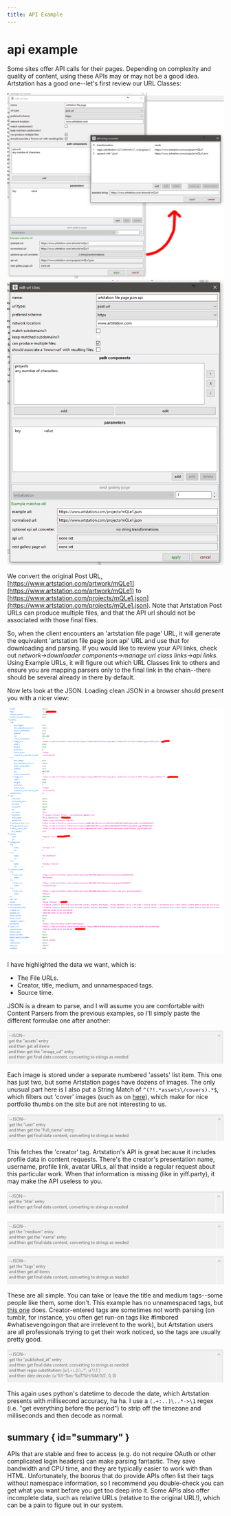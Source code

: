 ```yaml
---
title: API Example
---
```


# api example  

Some sites offer API calls for their pages. Depending on complexity and quality of content, using these APIs may or may not be a good idea. Artstation has a good one--let's first review our URL Classes:

![](images/downloader_api_example_url_class_1.png) ![](images/downloader_api_example_url_class_2.png)

We convert the original Post URL, [https://www.artstation.com/artwork/mQLe1](https://www.artstation.com/artwork/mQLe1) to [https://www.artstation.com/projects/mQLe1.json](https://www.artstation.com/projects/mQLe1.json). Note that Artstation Post URLs can produce multiple files, and that the API url should not be associated with those final files.

So, when the client encounters an 'artstation file page' URL, it will generate the equivalent 'artstation file page json api' URL and use that for downloading and parsing. If you would like to review your API links, check out _network->downloader components->manage url class links->api links_. Using Example URLs, it will figure out which URL Classes link to others and ensure you are mapping parsers only to the final link in the chain--there should be several already in there by default.

Now lets look at the JSON. Loading clean JSON in a browser should present you with a nicer view:

![](images/downloader_api_example_json.png)

I have highlighted the data we want, which is:

*   The File URLs.
*   Creator, title, medium, and unnamespaced tags.
*   Source time.

JSON is a dream to parse, and I will assume you are comfortable with Content Parsers from the previous examples, so I'll simply paste the different formulae one after another:

![](images/downloader_api_example_file_urls.png)

Each image is stored under a separate numbered 'assets' list item. This one has just two, but some Artstation pages have dozens of images. The only unusual part here is I also put a String Match of `^(?!.*assets\/covers).*$`, which filters out 'cover' images (such as on [here](https://www.artstation.com/projects/3KyXA.json)), which make for nice portfolio thumbs on the site but are not interesting to us.

![](images/downloader_api_example_creator.png)

This fetches the 'creator' tag. Artstation's API is great because it includes profile data in content requests. There's the creator's presentation name, username, profile link, avatar URLs, all that inside a regular request about this particular work. When that information is missing (like in yiff.party), it may make the API useless to you.

![](images/downloader_api_example_title.png)

![](images/downloader_api_example_medium.png)

![](images/downloader_api_example_unnamespaced.png)

These are all simple. You can take or leave the title and medium tags--some people like them, some don't. This example has no unnamespaced tags, but [this one](https://www.artstation.com/projects/XRm50.json) does. Creator-entered tags are sometimes not worth parsing (on tumblr, for instance, you often get run-on tags like #imbored #whatisevengoingon that are irrelevent to the work), but Artstation users are all professionals trying to get their work noticed, so the tags are usually pretty good.

![](images/downloader_api_example_source_time.png)

This again uses python's datetime to decode the date, which Artstation presents with millisecond accuracy, ha ha. I use a `(.+:..)\..*->\1` regex (i.e. "get everything before the period") to strip off the timezone and milliseconds and then decode as normal.

## summary { id="summary" }

APIs that are stable and free to access (e.g. do not require OAuth or other complicated login headers) can make parsing fantastic. They save bandwidth and CPU time, and they are typically easier to work with than HTML. Unfortunately, the boorus that do provide APIs often list their tags without namespace information, so I recommend you double-check you can get what you want before you get too deep into it. Some APIs also offer incomplete data, such as relative URLs (relative to the original URL!), which can be a pain to figure out in our system.
